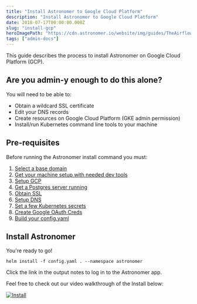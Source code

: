 ```yaml
---
title: "Install Astronomer to Google Cloud Platform"
description: "Install Astronomer to Google Cloud Platform"
date: 2018-07-17T00:00:00.000Z
slug: "install-gcp"
heroImagePath: "https://cdn.astronomer.io/website/img/guides/TheAirflowUI_preview.png"
tags: ["admin-docs"]
---
```


This guide describes the process to install Astronomer on Google Cloud Platform
(GCP).

## Are you admin-y enough to do this alone?

You will need to be able to:

* Obtain a wildcard SSL certificate
* Edit your DNS records
* Create resources on Google Cloud Platform
  (GKE admin permission)
* Install/run Kubernetes command line tools to your machine

## Pre-requisites

Before running the Astronomer install command you must:

1. [Select a base domain](/guides/install-base-domain)
1. [Get your machine setup with needed dev tools](/guides/install-dev-env)
1. [Setup GCP](/guides/install-gcp-setup)
1. [Get a Postgres server running](/guides/install-postgres)
1. [Obtain SSL](/guides/install-ssl)
1. [Setup DNS](/guides/install-dns)
1. [Set a few Kubernetes secrets](/guides/install-k8s-secrets)
1. [Create Google OAuth Creds](/guides/install-google-oauth)
1. [Build your config.yaml](/guides/install-config)

## Install Astronomer

You're ready to go!

```shell
helm install -f config.yaml . --namespace astronomer
```

Click the link in the output notes to log in to the Astronomer app.

Feel free to check out our video walkthrough of the Install below:

[![Install](http://img.youtube.com/vi/IoeesuFNG9Q/0.jpg)](http://www.youtube.com/watch?v=IoeesuFNG9Q "Install Video")

